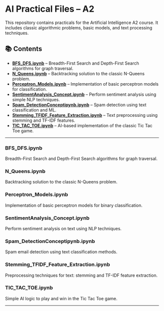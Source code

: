# AI Practical Files – A2

This repository contains practicals for the Artificial Intelligence A2 course. It includes classic algorithmic problems, basic models, and text processing techniques.

## 📚 Contents

- [**BFS_DFS.ipynb**](#bfs_dfsipynb) – Breadth-First Search and Depth-First Search algorithms for graph traversal.
- [**N_Queens.ipynb**](#n_queensipynb) – Backtracking solution to the classic N-Queens problem.
- [**Perceptron_Models.ipynb**](#perceptron_modelsipynb) – Implementation of basic perceptron models for classification.
- [**SentimentAnalysis_Concept.ipynb**](#sentimentanalysis_conceptipynb) – Perform sentiment analysis using simple NLP techniques.
- [**Spam_DetectionConceptipynb.ipynb**](#spam_detectionconceptipynbpynb) – Spam detection using text classification and ML.
- [**Stemming_TFIDF_Feature_Extraction.ipynb**](#stemming_tfidf_feature_extractionipynb) – Text preprocessing using stemming and TF-IDF features.
- [**TIC_TAC_TOE.ipynb**](#tic_tac_toeipynb) – AI-based implementation of the classic Tic Tac Toe game.

---

### BFS_DFS.ipynb
Breadth-First Search and Depth-First Search algorithms for graph traversal.

### N_Queens.ipynb
Backtracking solution to the classic N-Queens problem.

### Perceptron_Models.ipynb
Implementation of basic perceptron models for binary classification.

### SentimentAnalysis_Concept.ipynb
Perform sentiment analysis on text using NLP techniques.

### Spam_DetectionConceptipynb.ipynb
Spam email detection using text classification methods.

### Stemming_TFIDF_Feature_Extraction.ipynb
Preprocessing techniques for text: stemming and TF-IDF feature extraction.

### TIC_TAC_TOE.ipynb
Simple AI logic to play and win in the Tic Tac Toe game.

---


